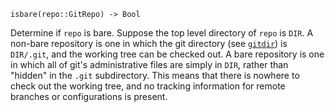 ```
isbare(repo::GitRepo) -> Bool
```

Determine if `repo` is bare. Suppose the top level directory of `repo` is `DIR`. A non-bare repository is one in which the git directory (see [`gitdir`](@ref)) is `DIR/.git`, and the working tree can be checked out. A bare repository is one in which all of git's administrative files are simply in `DIR`, rather than "hidden" in the `.git` subdirectory. This means that there is nowhere to check out the working tree, and no tracking information for remote branches or configurations is present.
